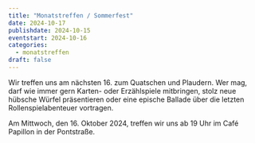 ```yaml
---
title: "Monatstreffen / Sommerfest"
date: 2024-10-17
publishdate: 2024-10-15
eventstart: 2024-10-16
categories:
  - monatstreffen 
draft: false
---
```

Wir treffen uns am nächsten 16. zum Quatschen und Plaudern. Wer mag, darf wie immer gern Karten- oder Erzählspiele mitbringen, stolz neue hübsche Würfel präsentieren oder eine epische Ballade über die letzten Rollenspielabenteuer vortragen.

Am Mittwoch, den 16. Oktober 2024, treffen wir uns ab 19 Uhr im Café Papillon in der Pontstraße.
